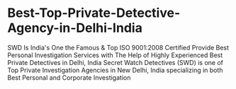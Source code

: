 # Best-Top-Private-Detective-Agency-in-Delhi-India
SWD Is India's One the Famous &amp; Top ISO 9001:2008 Certified Provide Best Personal Investigation Services with The Help of Highly Experienced Best Private Detectives in Delhi, India Secret Watch Detectives (SWD) is one of Top Private Investigation Agencies in New Delhi, India specializing in both Best Personal and Corporate Investigation 
